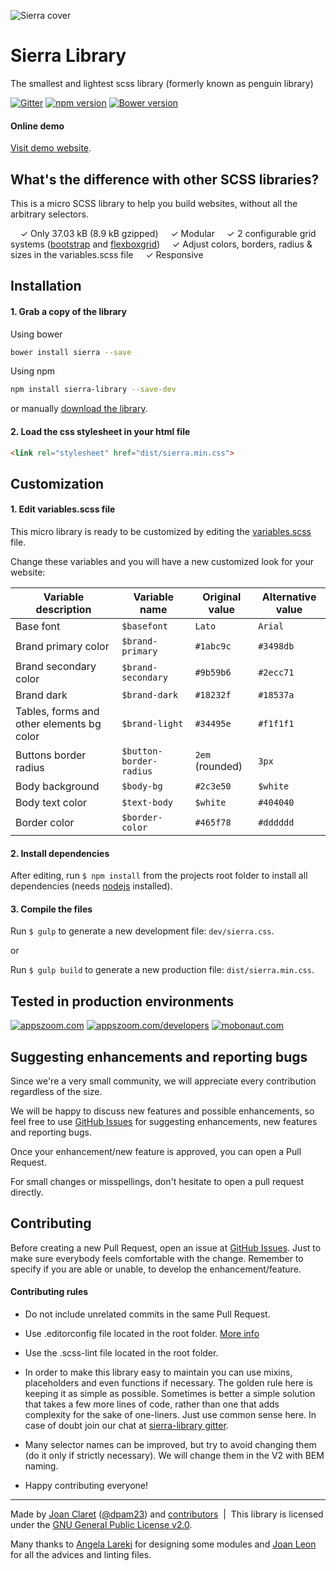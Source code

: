 ![Sierra cover](http://sierra-library.github.io/img/github/github-cover.png)

Sierra Library
========================================

The smallest and lightest scss library (formerly known as penguin library)

[![Gitter](https://badges.gitter.im/Join%20Chat.svg)](https://gitter.im/sierra-library/sierra?utm_source=badge&utm_medium=badge&utm_campaign=pr-badge) [![npm version](https://badge.fury.io/js/sierra-library.svg)](https://badge.fury.io/js/sierra-library) [![Bower version](https://badge.fury.io/bo/sierra.svg)](https://badge.fury.io/bo/sierra)

#### Online demo

[Visit demo website](http://sierra-library.github.io/).


What's the difference with other SCSS libraries?
-----------

This is a micro SCSS library to help you build websites, without all the arbitrary selectors.

&nbsp; &nbsp; ✓ Only 37.03 kB (8.9 kB gzipped)
&nbsp; &nbsp; ✓ Modular
&nbsp; &nbsp; ✓ 2 configurable grid systems ([bootstrap](http://getbootstrap.com/) and [flexboxgrid](http://flexboxgrid.com/))
&nbsp; &nbsp; ✓ Adjust colors, borders, radius & sizes in the variables.scss file
&nbsp; &nbsp; ✓ Responsive

Installation
-----------

#### 1. Grab a copy of the library

Using bower

```bash
bower install sierra --save
```


Using npm

```bash
npm install sierra-library --save-dev
```

or manually [download the library](https://github.com/sierra-library/sierra/archive/master.zip).

#### 2. Load the css stylesheet in your html file

```html
<link rel="stylesheet" href="dist/sierra.min.css">
```


Customization
-----------
#### 1. Edit variables.scss file
This micro library is ready to be customized by editing the [variables.scss](https://github.com/sierra-library/sierra/blob/master/src/_variables.scss) file.

Change these variables and you will have a new customized look for your website:

| Variable description | Variable name | Original value | Alternative value |
| -------- | ----- | --- | --------- |
| Base font | `$basefont` | `Lato` | `Arial` |
| Brand primary color | `$brand-primary` | `#1abc9c` | `#3498db` |
| Brand secondary color | `$brand-secondary` | `#9b59b6` | `#2ecc71` |
| Brand dark | `$brand-dark` | `#18232f` | `#18537a` |
| Tables, forms and other elements bg color | `$brand-light` | `#34495e` | `#f1f1f1` |
| Buttons border radius | `$button-border-radius` | `2em` (rounded) | `3px` |
| Body background | `$body-bg` | `#2c3e50` | `$white` |
| Body text color | `$text-body` | `$white` | `#404040` |
| Border color | `$border-color` | `#465f78` | `#dddddd` |


#### 2. Install dependencies
After editing, run `$ npm install` from the projects root folder to install all dependencies (needs [nodejs](https://nodejs.org/) installed).

#### 3. Compile the files
Run `$ gulp` to generate a new development file:  `dev/sierra.css`.

or

Run `$ gulp build` to generate a new production file:  `dist/sierra.min.css`.

Tested in production environments
-----------

[![appszoom.com][1]][2] [![appszoom.com/developers][3]][4] [![mobonaut.com][5]][6]

[1]: http://sierra-library.github.io/img/github/logo-appszoom-s.png
[2]: http://www.appszoom.com

[3]: http://sierra-library.github.io/img/github/logo-appszoom-developers-s.png
[4]: http://www.appszoom.com/developers

[5]: http://sierra-library.github.io/img/github/logo-mobonaut-s.png
[6]: http://www.mobonaut.com

Suggesting enhancements and reporting bugs
-----------
Since we're a very small community, we will appreciate every contribution   regardless of the size.

We will be happy to discuss new features and possible enhancements, so feel free to use [GitHub Issues](https://github.com/Sierra-Library/sierra/issues) for suggesting enhancements, new features and reporting bugs.

Once your enhancement/new feature is approved, you can open a Pull Request.

For small changes or misspellings, don't hesitate to open a pull request directly.

Contributing
-----------
Before creating a new Pull Request, open an issue at [GitHub Issues](https://github.com/Sierra-Library/sierra/issues). Just to make sure everybody feels comfortable with the change.
Remember to specify if you are able or unable, to develop the enhancement/feature.


#### Contributing rules
- Do not include unrelated commits in the same Pull Request.
- Use .editorconfig file located in the root folder. [More info](http://editorconfig.org/)
- Use the .scss-lint file located in the root folder.
- In order to make this library easy to maintain you can use mixins, placeholders and even functions if necessary. The golden rule here is keeping it as simple as possible. Sometimes is better a simple solution that takes a few more lines of code, rather than one that adds complexity for the sake of one-liners. Just use common sense here. In case of doubt join our chat at [sierra-library gitter](https://gitter.im/sierra-library/sierra).
- Many selector names can be improved, but try to avoid changing them (do it only if strictly necessary). We will change them in the V2 with BEM naming.


- Happy contributing everyone!


---
Made by [Joan Claret](http://joanclaret.github.io/) ([@dpam23](https://twitter.com/dpam23)) and [contributors](https://github.com/sierra-library/sierra/graphs/contributors) &nbsp;|&nbsp; This library is licensed under the [GNU General Public License v2.0](https://github.com/sierra-library/sierra/blob/master/LICENSE.md).

Many thanks to [Angela Lareki](http://larekidesign.squarespace.com/) for designing some modules and [Joan Leon](https://twitter.com/nucliweb) for all the advices and linting files.


